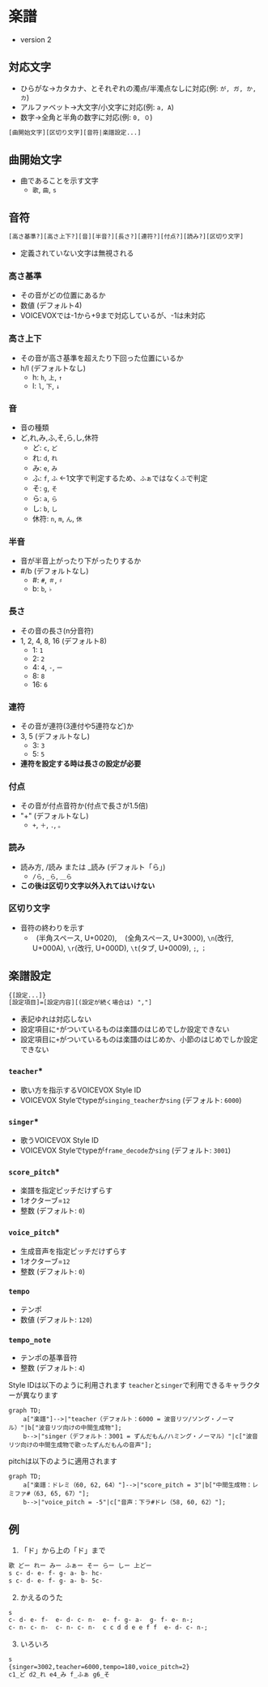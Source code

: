 # 楽譜

- version 2

## 対応文字

- ひらがな→カタカナ、とそれぞれの濁点/半濁点なしに対応(例: `が, ガ, か, カ`)
- アルファベット→大文字/小文字に対応(例: `a, A`)
- 数字→全角と半角の数字に対応(例: `0, ０`)

```txt
[曲開始文字][区切り文字][音符|楽譜設定...]
```

## 曲開始文字

- 曲であることを示す文字
  - `歌`, `曲`, `s`

## 音符

```txt
[高さ基準?][高さ上下?][音][半音?][長さ?][連符?][付点?][読み?][区切り文字]
```

- 定義されていない文字は無視される

### 高さ基準

- その音がどの位置にあるか
- 数値 (デフォルト4)
- VOICEVOXでは-1から+9まで対応しているが、-1は未対応

### 高さ上下

- その音が高さ基準を超えたり下回った位置にいるか
- h/l (デフォルトなし)
  - h: `h`, `上`, `↑`
  - l: `l`, `下`, `↓`

### 音

- 音の種類
- ど,れ,み,ふ,そ,ら,し,休符
  - ど: `c`, `ど`
  - れ: `d`, `れ`
  - み: `e`, `み`
  - ふ: `f`, `ふ` ←1文字で判定するため、`ふぁ`ではなく`ふ`で判定
  - そ: `g`, `そ`
  - ら: `a`, `ら`
  - し: `b`, `し`
  - 休符: `n`, `m`, `ん`, `休`

### 半音

- 音が半音上がったり下がったりするか
- #/b (デフォルトなし)
  - #: `#`, `＃`, `♯`
  - b: `b`, `♭`

### 長さ

- その音の長さ(n分音符)
- 1, 2, 4, 8, 16 (デフォルト8)
  - 1: `1`
  - 2: `2`
  - 4: `4`, `-`, `ー`
  - 8: `8`
  - 16: `6`

### 連符

- その音が連符(3連付や5連符など)か
- 3, 5 (デフォルトなし)
  - 3: `3`
  - 5: `5`
- **連符を設定する時は長さの設定が必要**

### 付点

- その音が付点音符か(付点で長さが1.5倍)
- "+" (デフォルトなし)
  - `+`, `＋`, `.`, `。`

### 読み

- 読み方, /読み または \_読み (デフォルト「ら」)
  - `/ら`, `_ら`, `＿ら`
- **この後は区切り文字以外入れてはいけない**

### 区切り文字

- 音符の終わりを示す
  - ` `(半角スペース, U+0020), `　`(全角スペース, U+3000), `\n`(改行, U+000A), `\r`(改行, U+000D), `\t`(タブ, U+0009), `;`, `；`

## 楽譜設定

```txt
{[設定...]}
[設定項目]=[設定内容][(設定が続く場合は) ","]
```

- 表記ゆれは対応しない
- 設定項目に`*`がついているものは楽譜のはじめでしか設定できない
- 設定項目に`+`がついているものは楽譜のはじめか、小節のはじめでしか設定できない

### `teacher`\*

- 歌い方を指示するVOICEVOX Style ID
- VOICEVOX Styleでtypeが`singing_teacher`か`sing` (デフォルト: `6000`)

### `singer`\*

- 歌うVOICEVOX Style ID
- VOICEVOX Styleでtypeが`frame_decode`か`sing` (デフォルト: `3001`)

### `score_pitch`\*

- 楽譜を指定ピッチだけずらす
- 1オクターブ=`12`
- 整数 (デフォルト: `0`)

### `voice_pitch`\*

- 生成音声を指定ピッチだけずらす
- 1オクターブ=`12`
- 整数 (デフォルト: `0`)

### `tempo`

- テンポ
- 数値 (デフォルト: `120`)

### `tempo_note`

- テンポの基準音符
- 整数 (デフォルト: `4`)

Style IDは以下のように利用されます
`teacher`と`singer`で利用できるキャラクターが異なります

```mermaid
graph TD;
    a["楽譜"]-->|"teacher（デフォルト：6000 = 波音リツ/ソング・ノーマル）"|b["波音リツ向けの中間生成物"];
    b-->|"singer（デフォルト：3001 = ずんだもん/ハミング・ノーマル）"|c["波音リツ向けの中間生成物で歌ったずんだもんの音声"];
```

pitchは以下のように適用されます

```mermaid
graph TD;
    a["楽譜：ドレミ（60, 62, 64）"]-->|"score_pitch = 3"|b["中間生成物：レミファ#（63, 65, 67）"];
    b-->|"voice_pitch = -5"|c["音声：下ラ#ドレ（58, 60, 62）"];
```

## 例

1. 「ド」から上の「ド」まで

```txt
歌 どー れー みー ふぁー そー らー しー 上どー
s c- d- e- f- g- a- b- hc-
s c- d- e- f- g- a- b- 5c-
```

2. かえるのうた

```txt
s
c- d- e- f-  e- d- c- n-  e- f- g- a-  g- f- e- n-;
c- n- c- n-  c- n- c- n-  c c d d e e f f  e- d- c- n-;
```

3. いろいろ

```txt
s
{singer=3002,teacher=6000,tempo=180,voice_pitch=2}
c1_ど d2_れ e4_み f_ふぁ g6_そ
```
